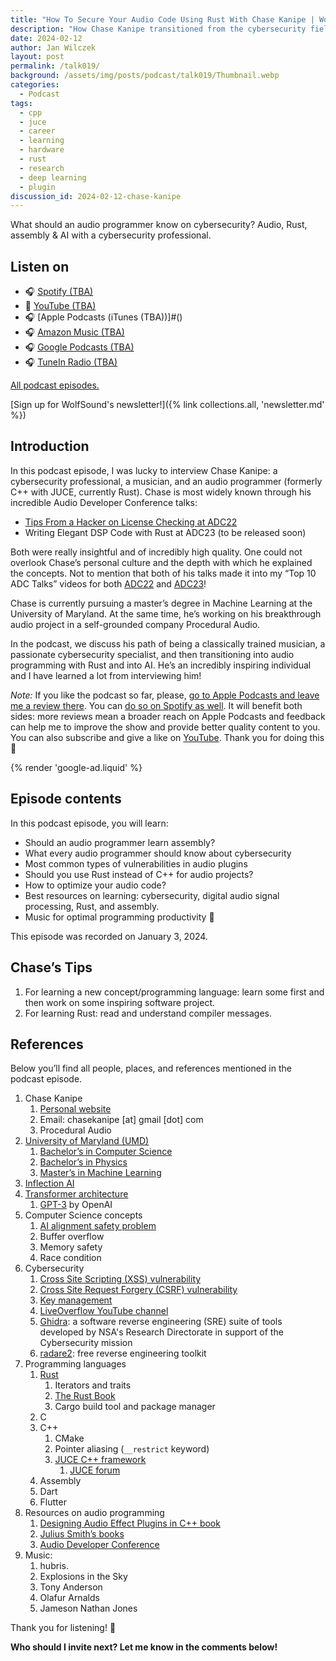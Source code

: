 ```yaml
---
title: "How To Secure Your Audio Code Using Rust With Chase Kanipe | WolfTalk #019"
description: "How Chase Kanipe transitioned from the cybersecurity field to audio programming using Rust and C++. What should an audio programmer know on cybersecurity?"
date: 2024-02-12
author: Jan Wilczek
layout: post
permalink: /talk019/
background: /assets/img/posts/podcast/talk019/Thumbnail.webp
categories:
  - Podcast
tags:
  - cpp
  - juce
  - career
  - learning
  - hardware
  - rust
  - research
  - deep learning
  - plugin
discussion_id: 2024-02-12-chase-kanipe
---
```

What should an audio programmer know on cybersecurity? Audio, Rust, assembly & AI with a cybersecurity professional.

## Listen on

* 🎧 [Spotify (TBA)](#)
* 🎥 [YouTube (TBA)](#)
* 🎧 [Apple Podcasts (iTunes (TBA))]#()
* 🎧 [Amazon Music (TBA)](#)
* 🎧 [Google Podcasts (TBA)](#)
* 🎧 [TuneIn Radio (TBA)](#)

[All podcast episodes.](/podcast)

[Sign up for WolfSound's newsletter!]({% link collections.all, 'newsletter.md' %})

## Introduction

In this podcast episode, I was lucky to interview Chase Kanipe: a cybersecurity professional, a musician, and an audio programmer (formerly C++ with JUCE, currently Rust). Chase is most widely known through his incredible Audio Developer Conference talks:

* [Tips From a Hacker on License Checking at ADC22](https://youtu.be/EPgSaH9q8UM?si=FcaHn4BziF2eL-KI)
* Writing Elegant DSP Code with Rust at ADC23 (to be released soon)

Both were really insightful and of incredibly high quality. One could not overlook Chase’s personal culture and the depth with which he explained the concepts. Not to mention that both of his talks made it into my “Top 10 ADC Talks” videos for both [ADC22](https://youtu.be/Aeq5Egj6TW0?si=puVQHp__1cCkcp5-) and [ADC23](https://youtu.be/4ohmt4yKtYA?si=Uh7wthPmz2zn3pNv)!

Chase is currently pursuing a master’s degree in Machine Learning at the University of Maryland. At the same time, he’s working on his breakthrough audio project in a self-grounded company Procedural Audio.

In the podcast, we discuss his path of being a classically trained musician, a passionate cybersecurity specialist, and then transitioning into audio programming with Rust and into AI. He’s an incredibly inspiring individual and I have learned a lot from interviewing him!

*Note:* If you like the podcast so far, please, [go to Apple Podcasts and leave me a review there](https://podcasts.apple.com/us/podcast/wolftalk-podcast-about-audio-programming-people-careers/id1595913701). You can [do so on Spotify as well](https://open.spotify.com/show/5xc7EJiH9shG6zdSC5ejyw?si=eb35597e60a54e70). It will benefit both sides: more reviews mean a broader reach on Apple Podcasts and feedback can help me to improve the show and provide better quality content to you. You can also subscribe and give a like on [YouTube](https://youtube.com/c/WolfSoundAudio). Thank you for doing this 🙏

{% render 'google-ad.liquid' %}

## Episode contents

In this podcast episode, you will learn:

* Should an audio programmer learn assembly?
* What every audio programmer should know about cybersecurity
* Most common types of vulnerabilities in audio plugins
* Should you use Rust instead of C++ for audio projects?
* How to optimize your audio code?
* Best resources on learning: cybersecurity, digital audio signal processing, Rust, and assembly.
* Music for optimal programming productivity 💪

This episode was recorded on January 3, 2024.

## Chase’s Tips

1. For learning a new concept/programming language: learn some first and then work on some inspiring software project.
2. For learning Rust: read and understand compiler messages.

## References

Below you’ll find all people, places, and references mentioned in the podcast episode.

1. Chase Kanipe
    1. [Personal website](https://chasekanipe.com/)
    2. Email: chasekanipe [at] gmail [dot] com
    3. Procedural Audio
2. [University of Maryland (UMD)](https://umd.edu/)
    1. [Bachelor’s in Computer Science](https://academiccatalog.umd.edu/undergraduate/colleges-schools/computer-mathematical-natural-sciences/computer-science/computer-science-major/)
    2. [Bachelor’s in Physics](https://umdphysics.umd.edu/academics/undergraduate.html)
    3. [Master’s in Machine Learning](https://cmns.umd.edu/graduate/science-academy/machine-learning)
3. [Inflection AI](https://inflection.ai/)
4. [Transformer architecture](https://en.wikipedia.org/wiki/Transformer_(deep_learning_architecture))
    1. [GPT-3](https://openai.com/blog/gpt-3-apps) by OpenAI
5. Computer Science concepts
    1. [AI alignment safety problem](https://en.wikipedia.org/wiki/AI_alignment)
    2. Buffer overflow
    3. Memory safety
    4. Race condition
6. Cybersecurity
    1. [Cross Site Scripting (XSS) vulnerability](https://owasp.org/www-community/attacks/xss/)
    2. [Cross Site Request Forgery (CSRF) vulnerability](https://owasp.org/www-community/attacks/csrf)
    3. [Key management](https://cheatsheetseries.owasp.org/cheatsheets/Key_Management_Cheat_Sheet.html)
    4. [LiveOverflow YouTube channel](https://www.youtube.com/@LiveOverflow)
    5. [Ghidra](https://ghidra-sre.org/): a software reverse engineering (SRE) suite of tools developed by NSA's Research Directorate in support of the Cybersecurity mission
    6. [radare2](https://rada.re/n/): free reverse engineering toolkit
7. Programming languages
    1. [Rust](https://www.rust-lang.org/)
        1. Iterators and traits
        2. [The Rust Book](https://doc.rust-lang.org/book/)
        3. Cargo build tool and package manager
    2. C
    3. C++
        1. CMake
        2. Pointer aliasing (`__restrict`  keyword)
        3. [JUCE C++ framework](https://juce.com/)
            1. [JUCE forum](https://forum.juce.com/)
    4. Assembly
    5. Dart
    6. Flutter
8. Resources on audio programming
    1. [Designing Audio Effect Plugins in C++ book](https://thewolfsound.com/designing-audio-effect-plugins-in-cpp-by-will-pirkle-book-review/)
    2. [Julius Smith’s books](https://ccrma.stanford.edu/~jos/)
    3. [Audio Developer Conference](https://audio.dev/)
9. Music:
    1. hubris.
    2. Explosions in the Sky
    3. Tony Anderson
    4. Olafur Arnalds
    5. Jameson Nathan Jones

Thank you for listening! 🙏

**Who should I invite next? Let me know in the comments below!**
